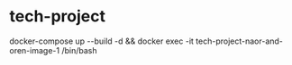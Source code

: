 # tech-project
docker-compose up --build -d && docker exec -it tech-project-naor-and-oren-image-1 /bin/bash